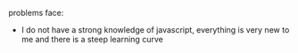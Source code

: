 problems face:
- I do not have a strong knowledge of javascript, everything is very new to me and there is a steep learning curve